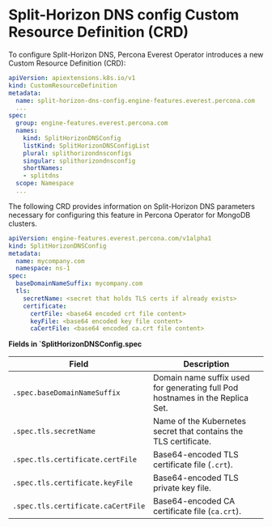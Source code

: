 # Split-Horizon DNS config Custom Resource Definition (CRD)


To configure Split-Horizon DNS, Percona Everest Operator introduces a new Custom Resource Definition (CRD):

```yaml
apiVersion: apiextensions.k8s.io/v1
kind: CustomResourceDefinition
metadata:
  name: split-horizon-dns-config.engine-features.everest.percona.com
  ...
spec:
  group: engine-features.everest.percona.com
  names:
    kind: SplitHorizonDNSConfig
    listKind: SplitHorizonDNSConfigList
    plural: splithorizondnsconfigs
    singular: splithorizondnsconfig
    shortNames:
    - splitdns
  scope: Namespace
  ...
```

The following CRD provides information on Split-Horizon DNS parameters necessary for configuring this feature in Percona Operator for MongoDB clusters.

```yaml
apiVersion: engine-features.everest.percona.com/v1alpha1
kind: SplitHorizonDNSConfig
metadata:
  name: mycompany.com
  namespace: ns-1
spec:
  baseDomainNameSuffix: mycompany.com
  tls:
    secretName: <secret that holds TLS certs if already exists>
    certificate:
      certFile: <base64 encoded crt file content>
      keyFile: <base64 encoded key file content>
      caCertFile: <base64 encoded ca.crt file content>
```

**Fields in `SplitHorizonDNSConfig.spec**

| Field                                | Description                                                                 |
|--------------------------------------|-----------------------------------------------------------------------------|
| `.spec.baseDomainNameSuffix`          | Domain name suffix used for generating full Pod hostnames in the Replica Set. |
| `.spec.tls.secretName`                | Name of the Kubernetes secret that contains the TLS certificate.             |
| `.spec.tls.certificate.certFile`      | Base64-encoded TLS certificate file (`.crt`).                                |
| `.spec.tls.certificate.keyFile`       | Base64-encoded TLS private key file.                                         |
| `.spec.tls.certificate.caCertFile`    | Base64-encoded CA certificate file (`ca.crt`).                               |












